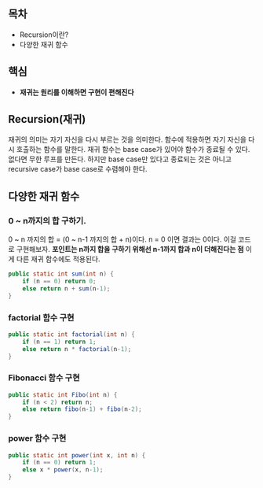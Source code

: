 ## 목차
- Recursion이란?
- 다양한 재귀 함수
## 핵심
- **재귀는 원리를 이해하면 구현이 편해진다**

## Recursion(재귀)
재귀의 의미는 자기 자신을 다시 부르는 것을 의미한다. 함수에 적용하면 자기 자신을 다시 호출하는 함수를 말한다. 재귀 함수는 base case가 있어야 함수가 종료될 수 있다. 없다면 무한 루프를 만든다. 하지만 base case만 있다고 종료되는 것은 아니고 recursive case가 base case로 수렴해야 한다.

## 다양한 재귀 함수
### 0 ~ n까지의 합 구하기.
0 ~ n 까지의 합 = (0 ~ n-1 까지의 합 + n)이다. n = 0 이면 결과는 0이다. 이걸 코드로 구현해보자. **포인트는 n까지 합을 구하기 위해선 n-1까지 합과 n이 더해진다는 점** 이게 다른 재귀 함수에도 적용된다.
```java
public static int sum(int n) {
    if (n == 0) return 0;
    else return n + sum(n-1);
}
```

### factorial 함수 구현
```java
public static int factorial(int n) {
    if (n == 1) return 1;
    else return n * factorial(n-1);
}
```

### Fibonacci 함수 구현
```java
public static int Fibo(int n) {
    if (n < 2) return n;
    else return fibo(n-1) + fibo(n-2);
}
```

### power 함수 구현
```java
public static int power(int x, int n) {
    if (n == 0) return 1;
    else x * power(x, n-1);
}
```